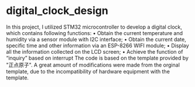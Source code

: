 # digital_clock_design
In this project, I utilized STM32 microcontroller to develop a digital clock, which contains following functions: 
• Obtain the current temperature and humidity via a sensor module with I2C interface;
• Obtain the current date, specific time and other information via an ESP-8266 WIFI module; 
• Display all the information collected on the LCD screen;
• Achieve the function of “inquiry” based on interrupt
The code is based on the template provided by "正点原子". A great amount of modifications were made from the orginal template, due to the incompatibility of hardware equipment with the template.
